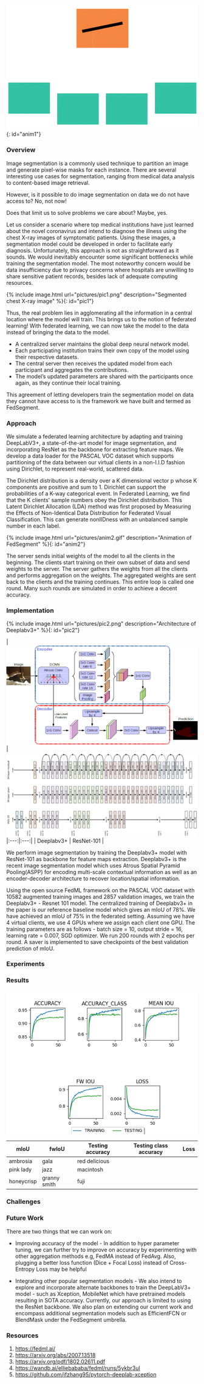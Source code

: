 ![Image](pictures/anim1.gif){: id="anim1"}

### Overview

Image segmentation is a commonly used technique to partition an image and generate pixel-wise masks for each instance. There are several interesting use cases for segmentation, ranging from medical data analysis to content-based image retrieval. 

However, is it possible to do image segmentation on data we do not have access to?
No, not now! 

Does that limit us to solve problems we care about?
Maybe, yes. 

Let us consider a scenario where top medical institutions have just learned about the novel coronavirus and intend to diagnose the illness using the chest X-ray images of symptomatic patients. Using these images, a segmentation model could be developed in order to facilitate early diagnosis. Unfortunately, this approach is not as straightforward as it sounds. We would inevitably encounter some significant bottlenecks while training the segmentation model. The most noteworthy concern would be data insufficiency due to privacy concerns where hospitals are unwilling to share sensitive patient records, besides lack of adequate computing resources. 

<!-- ![Image](pictures/pic1.png) -->

{% include image.html url="pictures/pic1.png" description="Segmented chest X-ray image" %}{: id="pic1"}

Thus, the real problem lies in agglomerating all the information in a central location where the model will train. This brings us to the notion of federated learning! With federated learning, we can now take the model to the data instead of bringing the data to the model. 

- A centralized server maintains the global deep neural network model. 
- Each participating institution trains their own copy of the model using their respective datasets. 
- The central server then receives the updated model from each participant and aggregates the contributions.
- The model’s updated parameters are shared with the participants once again, as they continue their local training. 


This agreement of letting developers train the segmentation model on data they cannot have access to is the framework we have built and termed as FedSegment. 


### Approach

We simulate a federated learning architecture by adapting and training DeepLabV3+, a state-of-the-art model for image segmentation, and incorporating ResNet as the backbone for extracting feature maps. We develop a data loader for the PASCAL VOC dataset which supports partitioning of the data between our virtual clients in a non-I.I.D fashion using Dirichlet, to represent real-world, scattered data. 

The Dirichlet distribution is a density over a K dimensional vector p whose K components are positive and sum to 1. Dirichlet can support the probabilities of a K-way categorical event. In Federated Learning, we find that the K clients' sample numbers obey the Dirichlet distribution. This Latent Dirichlet Allocation (LDA) method was first proposed by Measuring the Effects of Non-Identical Data Distribution for Federated Visual Classification. This can generate nonIIDness with an unbalanced sample number in each label.

<!-- ![Image](pictures/anim2.gif) -->
{% include image.html url="pictures/anim2.gif" description="Animation of FedSegment" %}{: id="anim2"}


The server sends initial weights of the model to all the clients in the beginning. The clients start training on their own subset of data and send weights to the server. The server gathers the weights from all the clients and performs aggregation on the weights. The aggregated weights are sent back to the clients and the training continues. This entire loop is called one round. Many such rounds are simulated in order to achieve a decent accuracy. 


### Implementation

<!-- ![Image](pictures/pic2.png) -->
{% include image.html url="pictures/pic2.png" description="Architecture of Deeplabv3+" %}{: id="pic2"}

| [![ImageD](pictures/pic2.png)](http://videoblocks.com)  | 
  [![ImageB](pictures/pic5.png)](http://audioblocks.com) 
|:---:|:---:|
| Deeplabv3+ | ResNet-101 |

We perform image segmentation by training the Deeplabv3+ model with ResNet-101 as backbone for feature maps extraction. Deeplabv3+ is the recent image segmentation model which uses Atrous Spatial Pyramid Pooling(ASPP) for encoding multi-scale contextual information as well as an encoder-decoder architecture to recover location/spatial information. 

Using the open source FedML framework on the PASCAL VOC dataset with 10582 augmented training images and 2857 validation images, we train the Deeplabv3+ - Resnet 101 model. The centralized training of Deeplabv3+ in the paper is our reference baseline model which gives an mIoU of 78%. We have achieved an mIoU of 75% in the federated setting. Assuming we have 4 virtual clients, we use 4 GPUs where we assign each client one GPU. The training parameters are as follows - batch size = 10, output stride = 16, learning rate  = 0.007, SGD optimizer. We run 200 rounds with 2 epochs per round.  A saver is implemented to save checkpoints of the best validation prediction of mIoU.


### Experiments

### Results

![Image](pictures/deepLab_resnet_pascal_c4b10_l007_e2r200_saver.png)

| mIoU | fwIoU | Testing accuracy | Testing class accuracy | Loss |
|-------|--------|---------|-------|--------|
| ambrosia | gala | red delicious |       |          |
| pink lady | jazz | macintosh |          |            |
| honeycrisp | granny smith | fuji |       |         |

### Challenges

### Future Work

There are two things that we can work on:
 - Improving accuracy of the model - In addition to hyper parameter tuning, we can further try to improve on accuracy by experimenting with other aggregation methods e.g, FedMA instead of FedAvg. Also, plugging a better loss function (Dice + Focal Loss) instead of Cross-Entropy Loss may be helpful

- Integrating other popular segmentation models - We also intend to explore and incorporate alternate backbones to train the DeepLabV3+ model - such as Xception, MobileNet which have pretrained models resulting in SOTA accuracy. Currently, our approach is limited to using the ResNet backbone. We also plan on extending our current work and encompass additional segmentation models such as EfficientFCN or BlendMask under the FedSegment umbrella.


### Resources

1. https://fedml.ai/
2. https://arxiv.org/abs/2007.13518
3. https://arxiv.org/pdf/1802.02611.pdf
4. https://wandb.ai/elliebababa/fedml/runs/5ykbr3ul
5. https://github.com/jfzhang95/pytorch-deeplab-xception







